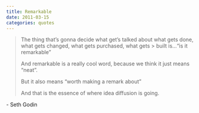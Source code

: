 ```yaml
---
title: Remarkable
date: 2011-03-15
categories: quotes
---
```


> The thing that’s gonna decide what get’s talked about what gets done, what gets changed, what gets purchased, what gets > built is…“is it remarkable”
>
> And remarkable is a really cool word, because we think it just means “neat”.
>
> But it also means “worth making a remark about”
>
> And that is the essence of where idea diffusion is going.

\- Seth Godin
